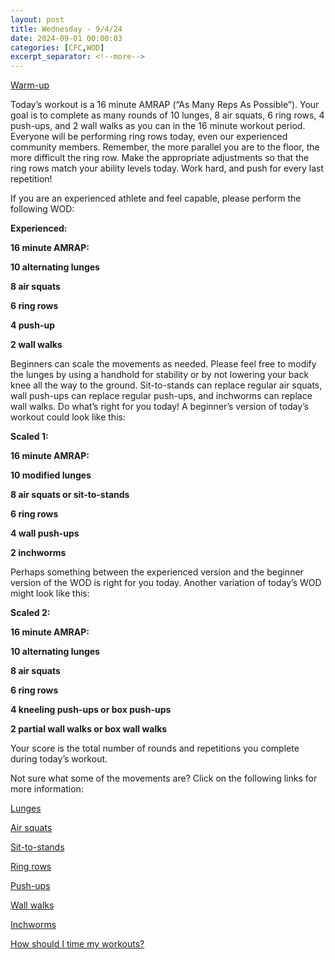 ```yaml
---
layout: post
title: Wednesday - 9/4/24
date: 2024-09-01 00:00:03
categories: [CFC,WOD]
excerpt_separator: <!--more-->
---
```


[Warm-up](https://communityfitnessclub.wixsite.com/website/post/basic-full-body-warm-up)

Today’s workout is a 16 minute AMRAP (“As Many Reps As Possible”). Your goal is to complete as many rounds of 10 lunges, 8 air squats, 6 ring rows, 4 push-ups, and 2 wall walks as you can in the 16 minute workout period. Everyone will be performing ring rows today, even our experienced community members. Remember, the more parallel you are to the floor, the more difficult the ring row. Make the appropriate adjustments so that the ring rows match your ability levels today. Work hard, and push for every last repetition!

If you are an experienced athlete and feel capable, please perform the following WOD:

**Experienced:**

**16 minute AMRAP:**

**10 alternating lunges**

**8 air squats**

**6 ring rows**

**4 push-up**

**2 wall walks**
<!--more-->

Beginners can scale the movements as needed. Please feel free to modify the lunges by using a handhold for stability or by not lowering your back knee all the way to the ground. Sit-to-stands can replace regular air squats, wall push-ups can replace regular push-ups, and inchworms can replace wall walks. Do what’s right for you today! A beginner’s version of today’s workout could look like this:

**Scaled 1:**

**16 minute AMRAP:**

**10 modified lunges**

**8 air squats or sit-to-stands**

**6 ring rows**

**4 wall push-ups**

**2 inchworms**

Perhaps something between the experienced version and the beginner version of the WOD is right for you today. Another variation of today’s WOD might look like this:

**Scaled 2:**

**16 minute AMRAP:**

**10 alternating lunges**

**8 air squats**

**6 ring rows**

**4 kneeling push-ups or box push-ups**

**2 partial wall walks or box wall walks**

Your score is the total number of rounds and repetitions you complete during today’s workout. 

Not sure what some of the movements are? Click on the following links for more information:

[Lunges](https://communityfitnessclub.wixsite.com/website/post/lunges)

[Air squats](https://communityfitnessclub.wixsite.com/website/post/air-squat) 

[Sit-to-stands](https://www.youtube.com/watch?v=vNq9vtEXksc)

[Ring rows](https://communityfitnessclub.wixsite.com/website/post/ring-rows)

[Push-ups](https://communityfitnessclub.wixsite.com/website/post/push-ups) 

[Wall walks](https://communityfitnessclub.wixsite.com/website/post/wall-walks)

[Inchworms](https://communityfitnessclub.wixsite.com/website/post/inchworms)

[How should I time my workouts?](https://communityfitnessclub.wixsite.com/website/post/how-should-i-time-my-workouts)
